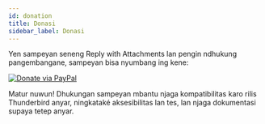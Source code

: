 ```yaml
---
id: donation
title: Donasi
sidebar_label: Donasi
---
```


Yen sampeyan seneng Reply with Attachments lan pengin ndhukung pangembangane, sampeyan bisa nyumbang ing kene:

[![Donate via PayPal](/img/paypal-donate-button.png)](https://www.paypal.com/donate/?hosted_button_id=L2NQXHB7FQ5FJ)

Matur nuwun! Dhukungan sampeyan mbantu njaga kompatibilitas karo rilis Thunderbird anyar, ningkataké aksesibilitas lan tes, lan njaga dokumentasi supaya tetep anyar.
